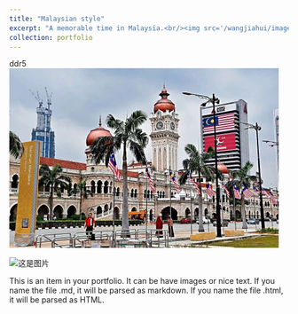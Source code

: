 ```yaml
---
title: "Malaysian style"
excerpt: "A memorable time in Malaysia.<br/><img src='/wangjiahui/images/portfolio/malaysia/cover.jpg'>"
collection: portfolio
---
```

ddr5
<img src='/images/portfolio/malaysia/cover.jpg'>

![这是图片](/images/portfolio/malaysia/boy.jpg "yunnan")

This is an item in your portfolio. It can be have images or nice text. If you name the file .md, it will be parsed as markdown. If you name the file .html, it will be parsed as HTML. 
